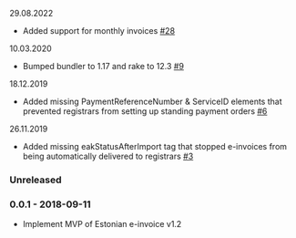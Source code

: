 29.08.2022
* Added support for monthly invoices [#28](https://github.com/internetee/e_invoice/pull/28)

10.03.2020
* Bumped bundler to 1.17 and rake to 12.3 [#9](https://github.com/internetee/e_invoice/pull/9)

18.12.2019
* Added missing PaymentReferenceNumber & ServiceID elements that prevented registrars from setting up standing payment orders [#6](https://github.com/internetee/e_invoice/issues/6)

26.11.2019
* Added missing eakStatusAfterImport tag that stopped e-invoices from being automatically delivered to registrars [#3](https://github.com/internetee/e_invoice/issues/3)

### Unreleased

### 0.0.1 - 2018-09-11

* Implement MVP of Estonian e-invoice v1.2
